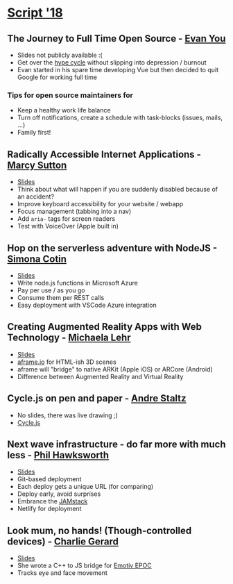 # [Script '18](https://scriptconf.org/)

## The Journey to Full Time Open Source - [Evan You](https://twitter.com/youyuxi)

- Slides not publicly available :(
- Get over the [hype cycle](https://en.wikipedia.org/wiki/Hype_cycle) without slipping into depression / burnout
- Evan started in his spare time developing Vue but then decided to quit Google for working full time

### Tips for open source maintainers for 
- Keep a healthy work life balance
- Turn off notifications, create a schedule with task-blocks (issues, mails, ...)
- Family first!

## Radically Accessible Internet Applications - [Marcy Sutton](https://twitter.com/marcysutton)

- [Slides](https://marcysutton.github.io/radically-accessible/#/)
- Think about what will happen if you are suddenly disabled because of an accident?
- Improve keyboard accessibility for your website / webapp
- Focus management (tabbing into a nav)
- Add `aria-` tags for screen readers
- Test with VoiceOver (Apple built in)


## Hop on the serverless adventure with NodeJS - [Simona Cotin](https://twitter.com/simona_cotin)

- [Slides](https://www.slideshare.net/SimonaCotin/hop-on-the-serverless-adventure)
- Write node.js functions in Microsoft Azure
- Pay per use / as you go
- Consume them per REST calls
- Easy deployment with VSCode Azure integration


## Creating Augmented Reality Apps with Web Technology - [Michaela Lehr](https://twitter.com/FischaelaMeer)

- [Slides](https://www.slideshare.net/geildanke/creating-augmented-reality-apps-with-web-technology)
- [aframe.io](https://aframe.io/) for HTML-ish 3D scenes
- aframe will "bridge" to native ARKit (Apple iOS) or ARCore (Android)
- Difference between Augmented Reality and Virtual Reality

## Cycle.js on pen and paper - [Andre Staltz](https://twitter.com/andrestaltz)

- No slides, there was live drawing ;) 
- [Cycle.js](https://cycle.js.org/)

## Next wave infrastructure - do far more with much less - [Phil Hawksworth](https://twitter.com/philhawksworth)

- [Slides](https://speakerdeck.com/philhawksworth/next-wave-infrastructure)
- Git-based deployment
- Each deploy gets a unique URL (for comparing)
- Deploy early, avoid surprises
- Embrance the [JAMstack](https://jamstack.org)
- Netlify for deployment


## Look mum, no hands! (Though-controlled devices) - [Charlie Gerard](https://twitter.com/devdevcharlie)

- [Slides](https://docs.google.com/presentation/d/1u--6HxfFtC5ursmrU2AlvlZBpXJdwUdC6aI4OCIxQiA/edit#slide=id.g12b62d05e7_0_5)
- She wrote a C++ to JS bridge for [Emotiv EPOC](https://www.emotiv.com/epoc/) 
- Tracks eye and face movement